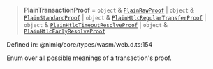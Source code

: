 > **PlainTransactionProof** = `object` & [`PlainRawProof`](../interfaces/PlainRawProof.md) \| `object` & [`PlainStandardProof`](../interfaces/PlainStandardProof.md) \| `object` & [`PlainHtlcRegularTransferProof`](../interfaces/PlainHtlcRegularTransferProof.md) \| `object` & [`PlainHtlcTimeoutResolveProof`](../interfaces/PlainHtlcTimeoutResolveProof.md) \| `object` & [`PlainHtlcEarlyResolveProof`](../interfaces/PlainHtlcEarlyResolveProof.md)

Defined in: @nimiq/core/types/wasm/web.d.ts:154

Enum over all possible meanings of a transaction\'s proof.
